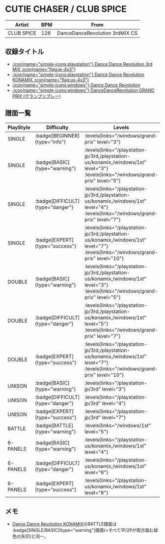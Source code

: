 # CUTIE CHASER / CLUB SPICE

|Artist|BPM|From|
|------|---|----|
|CLUB SPICE|126|DanceDanceRevolution 3rdMIX CS|

## 収録タイトル

- [:icon{name="simple-icons:playstation"} Dance Dance Revolution 3rd MIX :icon{name="flag:jp-4x3"}](/playstation-jp/3rd)
- [:icon{name="simple-icons:playstation"} Dance Dance Revolution KONAMIX :icon{name="flag:us-4x3"}](/playstation-us/konamix)
- [:icon{name="simple-icons:windows"} Dance Dance Revolution](/windows/1st)
- [:icon{name="simple-icons:windows"} DanceDanceRevolution GRAND PRIX (グランプリプレー)](/windows/grand-prix)

## 譜面一覧

|PlayStyle|Difficulty|Levels|Notes|Movie|
|---------|----------|------|-----|-----|
|SINGLE| :badge[BEGINNER]{type="info"}| :levels{links="/windows/grand-prix" level="3"}|82/0||
|SINGLE| :badge[BASIC]{type="warning"}| :levels{links="/playstation-jp/3rd,/playstation-us/konamix,/windows/1st" level="3"} :levels{links="/windows/grand-prix" level="5"}|148/0||
|SINGLE| :badge[DIFFICULT]{type="danger"}| :levels{links="/playstation-jp/3rd,/playstation-us/konamix,/windows/1st" level="4"} :levels{links="/windows/grand-prix" level="7"}|185/0||
|SINGLE| :badge[EXPERT]{type="success"}| :levels{links="/playstation-jp/3rd,/playstation-us/konamix,/windows/1st" level="7"} :levels{links="/windows/grand-prix" level="10"}|256/0||
|DOUBLE| :badge[BASIC]{type="warning"}| :levels{links="/playstation-jp/3rd,/playstation-us/konamix,/windows/1st" level="3"} :levels{links="/windows/grand-prix" level="5"}|148/0||
|DOUBLE| :badge[DIFFICULT]{type="danger"}| :levels{links="/playstation-jp/3rd,/playstation-us/konamix,/windows/1st" level="5"} :levels{links="/windows/grand-prix" level="7"}|186/0||
|DOUBLE| :badge[EXPERT]{type="success"}| :levels{links="/playstation-jp/3rd,/playstation-us/konamix,/windows/1st" level="7"} :levels{links="/windows/grand-prix" level="10"}|254/0||
|UNISON| :badge[BASIC]{type="warning"}| :levels{links="/playstation-jp/3rd" level="3"}|||
|UNISON| :badge[DIFFICULT]{type="danger"}| :levels{links="/playstation-jp/3rd" level="4"}|||
|UNISON| :badge[EXPERT]{type="success"}| :levels{links="/playstation-jp/3rd" level="7"}|||
|BATTLE| :badge[BATTLE]{type="warning"}| :levels{links="/windows/1st" level="5"}|||
|6-PANELS| :badge[BASIC]{type="warning"}| :levels{links="/playstation-us/konamix,/windows/1st" level="4"}|166/0||
|6-PANELS| :badge[DIFFICULT]{type="danger"}| :levels{links="/playstation-us/konamix,/windows/1st" level="6"}|207/0||
|6-PANELS| :badge[EXPERT]{type="success"}| :levels{links="/playstation-us/konamix,/windows/1st" level="8"}|236/0||

## メモ

- [Dance Dance Revolution KONAMIX](/playstation-us/konamix)のBATTLE譜面は :badge[SINGLE/BASIC]{type="warning"}譜面(=すべて1P/2Pが両方踏む緑色の矢印)と同一。
